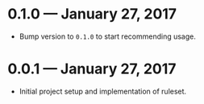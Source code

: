 # 0.1.0 &mdash; January 27, 2017

- Bump version to `0.1.0` to start recommending usage.


# 0.0.1 &mdash; January 27, 2017

- Initial project setup and implementation of ruleset.

